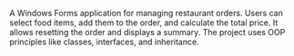 A Windows Forms application for managing restaurant orders. Users can select food items, add them to the order, and calculate the total price. It allows resetting the order and displays a summary. The project uses OOP principles like classes, interfaces, and inheritance.
